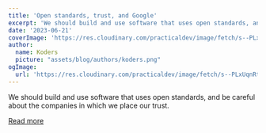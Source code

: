 ```yaml
---
title: 'Open standards, trust, and Google'
excerpt: 'We should build and use software that uses open standards, and be careful about the companies in which we place our trust.'
date: '2023-06-21'
coverImage: 'https://res.cloudinary.com/practicaldev/image/fetch/s--PLxUqnRt--/c_imagga_scale,f_auto,fl_progressive,h_420,q_auto,w_1000/https://images.unsplash.com/photo-1617752357354-e2fb98083392%3Fixlib%3Drb-4.0.3%26ixid%3DM3wxMjA3fDB8MHxwaG90by1wYWdlfHx8fGVufDB8fHx8fA%253D%253D%26auto%3Dformat%26fit%3Dcrop%26w%3D1934%26q%3D80'
author:
  name: Koders
  picture: "assets/blog/authors/koders.png"
ogImage:
  url: 'https://res.cloudinary.com/practicaldev/image/fetch/s--PLxUqnRt--/c_imagga_scale,f_auto,fl_progressive,h_420,q_auto,w_1000/https://images.unsplash.com/photo-1617752357354-e2fb98083392%3Fixlib%3Drb-4.0.3%26ixid%3DM3wxMjA3fDB8MHxwaG90by1wYWdlfHx8fGVufDB8fHx8fA%253D%253D%26auto%3Dformat%26fit%3Dcrop%26w%3D1934%26q%3D80'
---
```


We should build and use software that uses open standards, and be careful about the companies in which we place our trust.

[Read more](https://dev.to/cassidoo/open-standards-trust-and-google-4e22)
